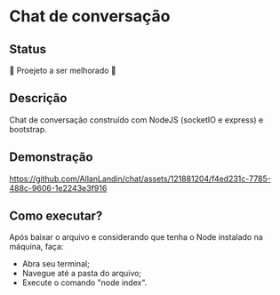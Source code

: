 # Chat de conversação

## Status
🚧 Proejeto a ser melhorado 🚧


## Descrição
Chat de conversação construído com NodeJS (socketIO e express) e bootstrap.


## Demonstração

https://github.com/AllanLandin/chat/assets/121881204/f4ed231c-7785-488c-9606-1e2243e3f916


## Como executar?
Após baixar o arquivo e considerando que tenha o Node instalado na máquina, faça:
- Abra seu terminal;
- Navegue até a pasta do arquivo;
- Execute o comando "node index".

